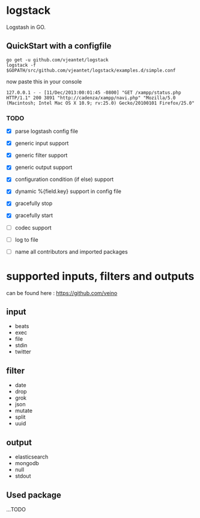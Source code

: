 # logstack

Logstash in GO.

## QuickStart with a configfile
```
go get -u github.com/vjeantet/logstack
logstack -f $GOPATH/src/github.com/vjeantet/logstack/examples.d/simple.conf
```

now paste this in your console

```127.0.0.1 - - [11/Dec/2013:00:01:45 -0800] "GET /xampp/status.php HTTP/1.1" 200 3891 "http://cadenza/xampp/navi.php" "Mozilla/5.0 (Macintosh; Intel Mac OS X 10.9; rv:25.0) Gecko/20100101 Firefox/25.0"```

### TODO

- [x] parse logstash config file
- [x] generic input support
- [x] generic filter support
- [x] generic output support
- [x] configuration condition (if else) support
- [x] dynamic %{field.key} support in config file
- [x] gracefully stop
- [x] gracefully start
- [ ] codec support
- [ ] log to file
- [ ] name all contributors and imported packages


# supported inputs, filters and outputs 
can be found here : https://github.com/veino

## input
* beats
* exec
* file
* stdin
* twitter

## filter
* date
* drop
* grok
* json
* mutate
* split
* uuid

## output
* elasticsearch
* mongodb
* null
* stdout

## Used package
...TODO


